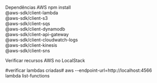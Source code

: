 Dependências AWS 
npm install \
  @aws-sdk/client-lambda \
  @aws-sdk/client-s3 \
  @aws-sdk/client-sqs \
  @aws-sdk/client-dynamodb \
  @aws-sdk/client-api-gateway \
  @aws-sdk/client-cloudwatch-logs \
  @aws-sdk/client-kinesis \
  @aws-sdk/client-sns


Verificar recursos AWS no LocalStack

#verificar lambdas criadas#
aws --endpoint-url=http://localhost:4566 lambda list-functions


